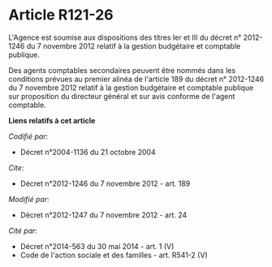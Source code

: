 # Article R121-26

L'Agence est soumise aux dispositions des titres Ier et III du décret n° 2012-1246 du 7 novembre 2012 relatif à la gestion
budgétaire et comptable publique. 

Des agents comptables secondaires peuvent être nommés dans les conditions prévues au premier alinéa de l'article 189 du
décret n° 2012-1246 du 7 novembre 2012 relatif à la gestion budgétaire et comptable publique  sur proposition du directeur
général et sur avis conforme de l'agent comptable.

**Liens relatifs à cet article**

_Codifié par_:

  - Décret n°2004-1136 du 21 octobre 2004

_Cite_:

  - Décret n°2012-1246 du 7 novembre 2012 - art. 189

_Modifié par_:

  - Décret n°2012-1247 du 7 novembre 2012 - art. 24

_Cité par_:

  - Décret n°2014-563 du 30 mai 2014 - art. 1 (V)
  - Code de l'action sociale et des familles - art. R541-2 (V)
